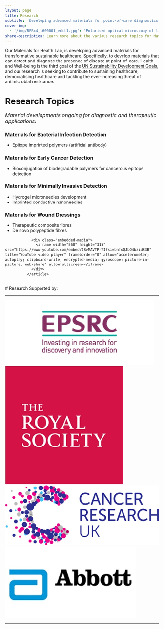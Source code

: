 ```yaml
---
layout: page
title: Research
subtitle: 'Developing advanced materials for point-of-care diagnostics for transformative healthcare technologies'
cover-img:
  - '/img/RFRx4_1600001_edit1.jpg': "Polarised optical microscopy of liquid crystalline polypeptides"
share-description: Learn more about the various research topics for Materials for Health in Dr Hannah Leese's lab!
---
```


Our Materials for Health Lab, is developing advanced materials for transformative sustainable healthcare. 
Specifically, to develop materials that can detect and diagnose the presence of disease at point-of-care. 
Health and Well-being is the third goal of the [UN Sustainability Development Goals](https://sustainabledevelopment.un.org/sdg3), and our research is 
seeking to contribute to sustaining healthcare, democratising healthcare and tackling the ever-increasing threat of antimicrobial resistance.


# Research Topics

<span style="font-size:1.2em">_Material developments ongoing for diagnostic and therapeutic applications:_</span>


### Materials for Bacterial Infection Detection
- Epitope imprinted polymers (artificial antibody)

<!-- 
<div class="container">
<div class="row">&nbsp;</div>
	

<div class="row">
	<div class="col-md-6"><a class="thumb" href="#">
		<img src="/img/MIP.jpg" class="img-responsive" alt="MIP Schematic" /></a>
	</div>
	<div class="col-md-6">
		<p> 
		- Epitope imprinted polymers (artificial antibody)
	 </p>
	</div>
</div>

<br>

</div>
 -->




### Materials for Early Cancer Detection 
-	Bioconjugation of biodegradable polymers for cancerous epitope detection

### Materials for Minimally Invasive Detection
-	Hydrogel microneedles development
-	Imprinted conductive nanoneedles

### Materials for Wound Dressings
-	Therapeutic composite fibres
-	De novo polypeptide fibres 

   <article>
            
                <div class="embedded-media">
                  <iframe width="560" height="315" src="https://www.youtube.com/embed/JBvMAVTPrYI?si=bnfoQJbO4bzid83B" title="YouTube video player" frameborder="0" allow="accelerometer; autoplay; clipboard-write; encrypted-media; gyroscope; picture-in-picture; web-share" allowfullscreen></iframe>
                </div>
              </article>
            

<br>
# Research Supported by:

<hr>


<div class="row">
  <div class="col-md-3">
    <a href="https://gow.epsrc.ukri.org/NGBOViewPerson.aspx?PersonId=-748617"> <img src="/img/epsrc.jpg" class="img-responsive" alt="EPSRC" /></a> 
  </div>
  <div class="col-md-2">
    <a href="https://royalsociety.org"> <img src="/img/rsoc.jpg" class="img-responsive" alt="Royal Society" /></a> 
  </div>
  <div class="col-md-3">
    <a href="https://www.cancerresearchuk.org"> <img src="/img/cruk.jpg" class="img-responsive" alt="Cancer Research UK" /></a>  
  </div>
  <div class="col-md-3">
    <a href="https://www.abbott.co.uk/for-professionals/diabetes-care.html"> <img src="/img/abbott.jpg" class="img-responsive" alt="Abbott Diabetes Ltd." /></a> 
  </div>  
</div>

<hr>

